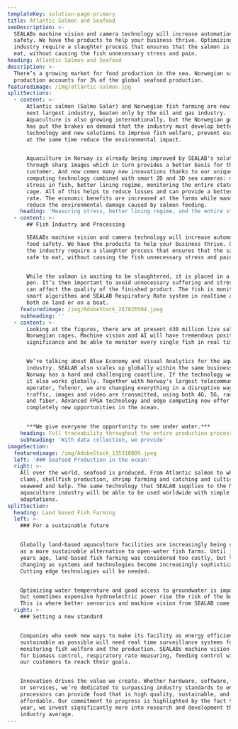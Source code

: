 ```yaml
---
templateKey: solution-page-primary
title: Atlantic Salmon and Seafood
seoDescription: >-
  SEALABs machine vision and camera technology will increase automation and food
  safety. We have the products to help your business thrive. Optimizing the
  industry require a slaughter process that ensures that the salmon is safe to
  eat, without causing the fish unnecessary stress and pain.
heading: Atlantic Salmon and Seafood
description: >-
  There’s a growing market for food production in the sea. Norwegian salmon
  production accounts for 3% of the global seafood production.
featuredimage: /img/atlantic-salmon.jpg
splitSections:
  - content: >-
      Atlantic salmon (Salmo Salar) and Norwegian fish farming are now Norway's
      next largest industry, beaten only by the oil and gas industry.
      Aquaculture is also growing internationally, but the Norwegian government
      has put the brakes on demand that the industry must develop better
      technology and new solutions to improve fish welfare, prevent escapes and
      at the same time reduce the environmental impact.


      Aquaculture in Norway is already being improved by SEALAB's solutions
      through sharp images which in turn provides a better basis for the
      customer. And now comes many new innovations thanks to our unique edge
      computing technology combined with smart 2D and 3D sea cameras: measuring
      stress in fish, better lining regime, monitoring the entire state of the
      cage. All of this helps to reduce losses and can provide a better survival
      rate. The economic benefits are increased at the farms while managing to
      reduce the environmental damage caused by salmon feeding.
    heading: 'Measuring stress, better lining regime, and the entire state of the cage'
  - content: >-
      ## Fish Industry and Processing

      SEALABs machine vision and camera technology will increase automation and
      food safety. We have the products to help your business thrive. Optimizing
      the industry require a slaughter process that ensures that the salmon is
      safe to eat, without causing the fish unnecessary stress and pain.


      While the salmon is waiting to be slaughtered, it is placed in a holding
      pen. It’s then important to avoid unnecessary suffering and stress that
      can affect the quality of the finished product. The fish is monitored by
      smart algorithms and SEALAB Respiratory Rate system in realtime and works
      both on land or on a boat.
    featuredimage: /img/AdobeStock_267026504.jpeg
    subheading: ''
  - content: >-
      Looking at the figures, there are at present 430 million live salmon in
      Norwegian cages. Machine vision and AI will have tremendous positive
      significance and be able to monitor every single fish in real time.


      We’re talking about Blue Economy and Visual Analytics for the aquaculture
      industry. SEALAB also scales up globally within the same business area.
      Norway has a hard and challenging coastline. If the technology works here,
      it also works globally. Together with Norway's largest telecommunications
      operator, Telenor, we are changing everything in a disruptive way how data
      traffic, images and video are transmitted, using both 4G, 5G, radio links
      and fiber. Advanced FPGA technology and edge computing now offer
      completely new opportunities in the ocean. 


      ***We give everyone the opportunity to see under water.***
    heading: Full traceability throughout the entire production process
    subheading: 'With data collection, we provide'
imageSection:
  featuredimage: /img/AdobeStock_135310009.jpeg
  left: '### Seafood Production in the ocean'
  right: >-
    All over the world, seafood is produced. From Atlantic salmon to whitefish,
    clams, shellfish production, shrimp farming and catching and cultivation of
    seaweed and kelp. The same technology that SEALAB supplies to the Norwegian
    aquaculture industry will be able to be used worldwide with simple
    adaptations.
splitSection:
  heading: Land based Fish Farming
  left: >-
    ### For a sustainable future


    Globally land-based aquaculture facilities are increasingly being considered
    as a more sustainable alternative to open-water fish farms. Until just a few
    years ago, land-based fish farming was considered too costly, but this is
    changing as systems and technologies become increasingly sophisticated.
    Cutting edge technologies will be needed.  


    Optimizing water temperature and good access to groundwater is important,
    but sometimes expensive hydroelectric power rise the risk of the business.
    This is where better sensorics and machine vision from SEALAB come into play
  right: >-
    ### Setting a new standard


    Companies who seek new ways to make its facility as energy efficient and
    sustainable as possible will need real time surveillance systems for
    monitoring fish welfare and the production. SEALABs machine vision systems
    for biomass control, respiratory rate measuring, feeding control will help
    our customers to reach their goals.  


    Innovation drives the value we create. Whether hardware, software, processes
    or services, we’re dedicated to surpassing industry standards to ensure
    processors can provide food that is high quality, sustainable, and
    affordable. Our commitment to progress is highlighted by the fact that every
    year, we invest significantly more into research and development than the
    industry average.
---
```


